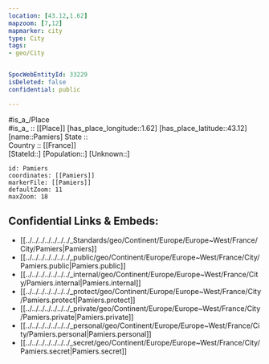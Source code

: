 ```yaml
---
location: [43.12,1.62] 
mapzoom: [7,12] 
mapmarker: city 
type: City
tags:
- geo/City


SpocWebEntityId: 33229
isDeleted: false
confidential: public

---
```

#is_a_/Place  
#is_a_ :: [[Place]] 
[has_place_longitude::1.62] 
[has_place_latitude::43.12] 
[name::Pamiers] 
State ::  
Country :: [[France]]  
[StateId::] 
[Population::] 
[Unknown::] 


```leaflet
id: Pamiers
coordinates: [[Pamiers]] 
markerFile: [[Pamiers]] 
defaultZoom: 11 
maxZoom: 18
```


## Confidential Links & Embeds: 
- [[../../../../../../../_Standards/geo/Continent/Europe/Europe~West/France/City/Pamiers|Pamiers]] 
- [[../../../../../../../_public/geo/Continent/Europe/Europe~West/France/City/Pamiers.public|Pamiers.public]] 
- [[../../../../../../../_internal/geo/Continent/Europe/Europe~West/France/City/Pamiers.internal|Pamiers.internal]] 
- [[../../../../../../../_protect/geo/Continent/Europe/Europe~West/France/City/Pamiers.protect|Pamiers.protect]] 
- [[../../../../../../../_private/geo/Continent/Europe/Europe~West/France/City/Pamiers.private|Pamiers.private]] 
- [[../../../../../../../_personal/geo/Continent/Europe/Europe~West/France/City/Pamiers.personal|Pamiers.personal]] 
- [[../../../../../../../_secret/geo/Continent/Europe/Europe~West/France/City/Pamiers.secret|Pamiers.secret]] 

